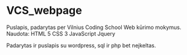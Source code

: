 # VCS_webpage
Puslapis, padarytas per Vilnius Coding School Web kūrimo mokymus.
  Naudota: HTML 5
           CSS 3 
           JavaScript 
           Jquery
           
  Padarytas ir puslapis su wordpress, sql ir php bet neįkeltas.
